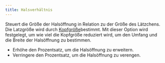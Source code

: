 ```yaml
---
title: Halsverhältnis
---
```


Steuert die Größe der Halsöffnung in Relation zu der Größe des Lätzchens. Die Latzgröße wird durch [Kopfgröße](/docs/patterns/bob/options/headsize)bestimmt. Mit dieser Option wird festgelegt, um wie viel die Kopfgröße reduziert wird, um den Umfang und die Breite der Halsöffnung zu bestimmen.

- Erhöhe den Prozentsatz, um die Halsöffnung zu erweitern.
- Verringere den Prozentsatz, um die Halsöffnung zu verengen.




